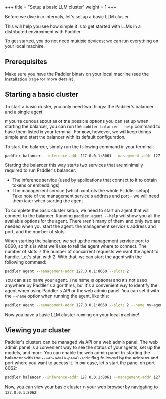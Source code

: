 +++
title = "Setup a basic LLM cluster"
weight = 1
+++

Before we dive into internals, let's set up a basic LLM cluster.

This will help you see how simple it is to get started with LLMs in a distributed environment with Paddler.

To get started, you do not need multiple devices; we can run everything on your local machine.

## Prerequisites
Make sure you have the Paddler binary on your local machine (see the [Installation](@/docs/introduction/installation.md) page for more details).

## Starting a basic cluster
To start a basic cluster, you only need two things: the Paddler's balancer and a single agent.

If you're curious about all of the possible options you can set up when starting the balancer, you can run the `paddler balancer --help` command to have them listed in your terminal. For now, however, we will keep things simple and start the balancer with its default configuration.

To start the balancer, simply run the following command in your terminal:

```bash
paddler balancer --inference-addr 127.0.0.1:8061 --management-addr 127.0.0.1:8060
````

Starting the balancer this way starts two services that are minimally required to run Paddler's balancer:
- The inference service (used by applications that connect to it to obtain tokens or embeddings)
- The management service (which controls the whole Paddler setup). Take note of the management service's address and port - we will need them later when starting the agent.

To complete the basic cluster setup, we need to start an agent that will connect to the balancer. Running `paddler agent --help` will show you all the available options for the agent. There aren't many of them, and only two are needed when you start the agent: the management service's address and port, and the number of slots. 

When starting the balancer, we set up the management service port to 8060, so this is what we'll use to tell the agent where to connect. The number of slots is the number of concurrent requests we want the agent to handle. Let's start with 2. With that, we can start the agent with the following command:

```bash
paddler agent --management-addr 127.0.0.1:8060 --slots 2
```

You can also name your agent. The name is optional and it's not used anywhere by Paddler's algorithms, but it's a convenient way to identify the agent when using Paddler's API or the web admin panel. You can set it with the `--name` option when running the agent, like this:

```bash
paddler agent --management-addr 127.0.0.1:8060 --slots 2 --name my-agent
```

Now you have a basic LLM cluster running on your local machine!

## Viewing your cluster
Paddler's clusters can be managed via API or a web admin panel. The web admin panel is a convenient way to see the status of your agents, set up the models, and more. You can enable the web admin panel by starting the balancer with the `--web-admin-panel-addr` flag followed by the address and port where you want to access it. In our case, let's start the panel on port 8062:

```bash
paddler balancer --inference-addr 127.0.0.1:8061 --management-addr 127.0.0.1:8060 --web-admin-panel-addr 127.0.0.1:8062
```

Now, you can view your basic cluster in your web browser by navigating to `127.0.0.1:8062`!
